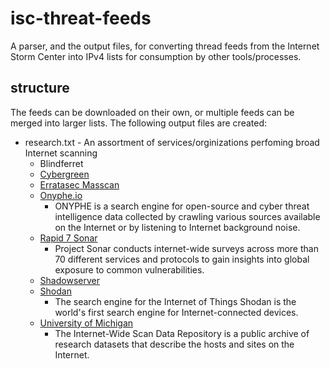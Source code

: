 # isc-threat-feeds
A parser, and the output files, for converting thread feeds from the Internet Storm Center into IPv4 lists for consumption by other tools/processes.

## structure
The feeds can be downloaded on their own, or multiple feeds can be merged into larger lists. The following output files are created:

* research.txt - An assortment of services/orginizations perfoming broad Internet scanning
  * Blindferret
  * [Cybergreen](https://www.cybergreen.net/)
  * [Erratasec Masscan](https://blog.erratasec.com/)
  * [Onyphe.io](https://www.onyphe.io)
    * ONYPHE is a search engine for open-source and cyber threat intelligence data collected by crawling various sources available on the Internet or by listening to Internet background noise.
  * [Rapid 7 Sonar](https://www.rapid7.com/research/project-sonar/)
    * Project Sonar conducts internet-wide surveys across more than 70 different services and protocols to gain insights into global exposure to common vulnerabilities.
  * [Shadowserver](https://www.shadowserver.org/)
  * [Shodan](https://www.shodan.io)
    * The search engine for the Internet of Things Shodan is the world's first search engine for Internet-connected devices.
  * [University of Michigan](https://scans.io/)
    * The Internet-Wide Scan Data Repository is a public archive of research datasets that describe the hosts and sites on the Internet.
